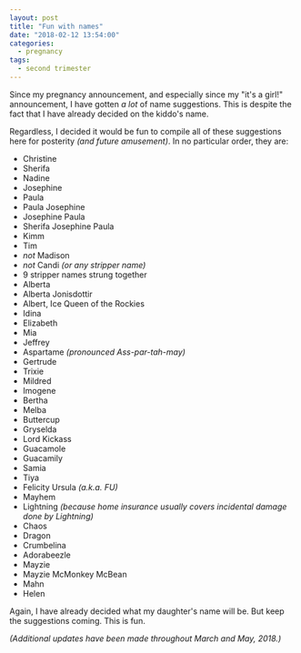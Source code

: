 ```yaml
---
layout: post
title: "Fun with names"
date: "2018-02-12 13:54:00"
categories:
  - pregnancy
tags:
  - second trimester
---
```


Since my pregnancy announcement, and especially since my "it's a girl!" announcement, I have gotten _a lot_ of name suggestions. This is despite the fact that I have already decided on the kiddo's name.

Regardless, I decided it would be fun to compile all of these suggestions here for posterity _(and future amusement)_. In no particular order, they are:

* Christine
* Sherifa
* Nadine
* Josephine
* Paula
* Paula Josephine
* Josephine Paula
* Sherifa Josephine Paula
* Kimm
* Tim
* _not_ Madison
* _not_ Candi _(or any stripper name)_
* 9 stripper names strung together
* Alberta
* Alberta Jonisdottir
* Albert, Ice Queen of the Rockies
* Idina
* Elizabeth
* Mia
* Jeffrey
* Aspartame _(pronounced Ass-par-tah-may)_
* Gertrude
* Trixie
* Mildred
* Imogene
* Bertha
* Melba
* Buttercup
* Gryselda
* Lord Kickass
* Guacamole
* Guacamily
* Samia
* Tiya
* Felicity Ursula _(a.k.a. FU)_
* Mayhem
* Lightning _(because home insurance usually covers incidental damage done by Lightning)_
* Chaos
* Dragon
* Crumbelina
* Adorabeezle
* Mayzie
* Mayzie McMonkey McBean
* Mahn
* Helen

Again, I have already decided what my daughter's name will be. But keep the suggestions coming. This is fun.

_(Additional updates have been made throughout March and May, 2018.)_
